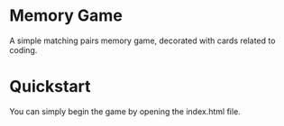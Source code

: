 # Memory Game

A simple matching pairs memory game, decorated with cards related to coding.

# Quickstart

You can simply begin the game by opening the index.html file.
